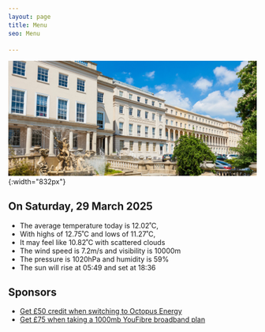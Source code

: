 ```yaml
---
layout: page
title: Menu
seo: Menu

---
```


![Logo](/images/logo.jpg){:width="832px"}

<!-- weather_marker starts -->
## On Saturday, 29 March 2025

- The average temperature today is 12.02˚C,
- With highs of 12.75˚C and lows of 11.27˚C,
- It may feel like 10.82˚C with scattered clouds
- The wind speed is 7.2m/s and visibility is 10000m
- The pressure is 1020hPa and humidity is 59%
- The sun will rise at 05:49 and set at 18:36

<!-- weather_marker ends -->

## Sponsors

- [Get £50 credit when switching to Octopus Energy](https://bit.ly/3oD1nnS)
- [Get £75 when taking a 1000mb YouFibre broadband plan](https://aklam.io/91zWhU?)



